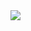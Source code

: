 
<img max-width="250" src="https://media4.giphy.com/media/v1.Y2lkPTc5MGI3NjExczNtdXQzdWFqOXNwMjVzaTB3MHE3Y3lxZThjbWxpeWUzM3gxcm5rNyZlcD12MV9pbnRlcm5hbF9naWZfYnlfaWQmY3Q9Zw/ua7vVw9awZKWwLSYpW/giphy.webp"/>
<!---
Ismedom/Ismedom is a ✨ special ✨ repository because its `README.md` (this file) appears on your GitHub profile.
You can click the Preview link to take a look at your changes.
--->
